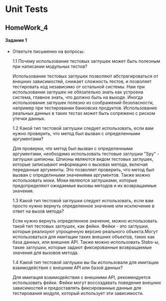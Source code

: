 # Unit Tests
## HomeWork_4

#### Задание 1

* Ответьте письменно на вопросы:


    1.1 Почему использование тестовых заглушек может быть полезным 
    при написании модульных тестов?

    Использование тестовых заглушек позволяют абстрагироваться от внешних зависимостей,
    снижает сложность тестов, и позволяет тестировать код независимо от остальной системы. 
    Нам при использовании заглушек не обязательно знать как устроена система, главное знать, 
    что должно быть на выходе. Иногда использование заглушек полезно из соображений безопасности, 
    например при тестировании банковсих продуктов. Использование реальных данных в таких тестах
    может быть сопряжено с риском утечки данных. 


    1.2 Какой тип тестовой заглушки следует использовать, если вам нужно проверить, что метод 
    был вызван с определенными аргументами?

    Для проверки, что метод был вызван с определенными аргументами, необходимо использовать тестовые 
    заглушки "Spy" - заглушки шипионы. Шпионы являются видом тестовых заглушек, которые записывают информацию
    о вызовах метода, включая переданные аргументы. Это позволяет проверить, что метод был вызван с
    определнными значениями аргументов.
    Также можно использовать моки. Моки являются заглушками, которые предопределяют ожидаемые вызовы методов
    и их возвращаемые значения.

    1.3 Какой тип тестовой заглушки следует использовать, если вам просто нужно вернуть определенное 
    значение или исключение в ответ на вызов метода?

    Если нужно вернуть определенное значение, можно использовать такой тип тестовых заглушек, как фейки.
    Фейки - это заглушки, которые реализуют упрощенную версию реального объекта.Могут использоваться для имитации 
    таких внешних объектов, таких как база данных, или внешнее API.
    Также можно использовать Stabs-ы, такие заглушки, которые задают фиксированные возвращаемые значения для
    вызовов метода.

    1.4 Какой тип тестовой заглушки вы бы использовали для имитации  взаимодействия с внешним API 
    или базой данных?

    Для имитация взаимодействия с внешними API, рекомендуется использовать фейки. Фейки могут воссоздавать поведение
    внешних зависимостей и предоставлять фиксированные данные для тестирования модуля, который использует эти зависимости.
